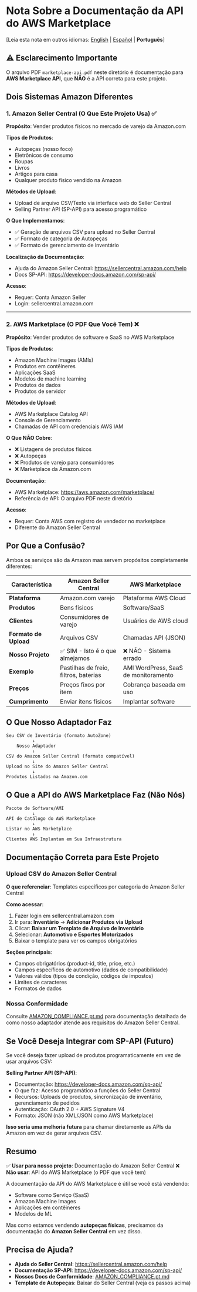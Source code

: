 # Nota Sobre a Documentação da API do AWS Marketplace

[Leia esta nota em outros idiomas: [English](AWS_MARKETPLACE_NOTE.md) | [Español](AWS_MARKETPLACE_NOTE.es.md) | **Português**]

## ⚠️ Esclarecimento Importante

O arquivo PDF `marketplace-api.pdf` neste diretório é documentação para **AWS Marketplace API**, que **NÃO** é a API correta para este projeto.

## Dois Sistemas Amazon Diferentes

### 1. Amazon Seller Central (O Que Este Projeto Usa) ✅

**Propósito**: Vender produtos físicos no mercado de varejo da Amazon.com

**Tipos de Produtos**:
- Autopeças (nosso foco)
- Eletrônicos de consumo
- Roupas
- Livros
- Artigos para casa
- Qualquer produto físico vendido na Amazon

**Métodos de Upload**:
- Upload de arquivo CSV/Texto via interface web do Seller Central
- Selling Partner API (SP-API) para acesso programático

**O Que Implementamos**:
- ✅ Geração de arquivos CSV para upload no Seller Central
- ✅ Formato de categoria de Autopeças
- ✅ Formato de gerenciamento de inventário

**Localização da Documentação**:
- Ajuda do Amazon Seller Central: https://sellercentral.amazon.com/help
- Docs SP-API: https://developer-docs.amazon.com/sp-api/

**Acesso**:
- Requer: Conta Amazon Seller
- Login: sellercentral.amazon.com

---

### 2. AWS Marketplace (O PDF Que Você Tem) ❌

**Propósito**: Vender produtos de software e SaaS no AWS Marketplace

**Tipos de Produtos**:
- Amazon Machine Images (AMIs)
- Produtos em contêineres
- Aplicações SaaS
- Modelos de machine learning
- Produtos de dados
- Produtos de servidor

**Métodos de Upload**:
- AWS Marketplace Catalog API
- Console de Gerenciamento
- Chamadas de API com credenciais AWS IAM

**O Que NÃO Cobre**:
- ❌ Listagens de produtos físicos
- ❌ Autopeças
- ❌ Produtos de varejo para consumidores
- ❌ Marketplace da Amazon.com

**Documentação**:
- AWS Marketplace: https://aws.amazon.com/marketplace/
- Referência de API: O arquivo PDF neste diretório

**Acesso**:
- Requer: Conta AWS com registro de vendedor no marketplace
- Diferente do Amazon Seller Central

## Por Que a Confusão?

Ambos os serviços são da Amazon mas servem propósitos completamente diferentes:

| Característica | Amazon Seller Central | AWS Marketplace |
|----------------|----------------------|-----------------|
| **Plataforma** | Amazon.com varejo | Plataforma AWS Cloud |
| **Produtos** | Bens físicos | Software/SaaS |
| **Clientes** | Consumidores de varejo | Usuários de AWS cloud |
| **Formato de Upload** | Arquivos CSV | Chamadas API (JSON) |
| **Nosso Projeto** | ✅ SIM - Isto é o que almejamos | ❌ NÃO - Sistema errado |
| **Exemplo** | Pastilhas de freio, filtros, baterias | AMI WordPress, SaaS de monitoramento |
| **Preços** | Preços fixos por item | Cobrança baseada em uso |
| **Cumprimento** | Enviar itens físicos | Implantar software |

## O Que Nosso Adaptador Faz

```
Seu CSV de Inventário (formato AutoZone)
          ↓
    Nosso Adaptador
          ↓
CSV do Amazon Seller Central (formato compatível)
          ↓
Upload no Site do Amazon Seller Central
          ↓
Produtos Listados na Amazon.com
```

## O Que a API do AWS Marketplace Faz (Não Nós)

```
Pacote de Software/AMI
          ↓
API de Catálogo do AWS Marketplace
          ↓
Listar no AWS Marketplace
          ↓
Clientes AWS Implantam em Sua Infraestrutura
```

## Documentação Correta para Este Projeto

### Upload CSV do Amazon Seller Central

**O que referenciar**: Templates específicos por categoria do Amazon Seller Central

**Como acessar**:
1. Fazer login em sellercentral.amazon.com
2. Ir para: **Inventário** → **Adicionar Produtos via Upload**
3. Clicar: **Baixar um Template de Arquivo de Inventário**
4. Selecionar: **Automotivo e Esportes Motorizados**
5. Baixar o template para ver os campos obrigatórios

**Seções principais**:
- Campos obrigatórios (product-id, title, price, etc.)
- Campos específicos de automotivo (dados de compatibilidade)
- Valores válidos (tipos de condição, códigos de impostos)
- Limites de caracteres
- Formatos de dados

### Nossa Conformidade

Consulte [AMAZON_COMPLIANCE.pt.md](AMAZON_COMPLIANCE.pt.md) para documentação detalhada de como nosso adaptador atende aos requisitos do Amazon Seller Central.

## Se Você Deseja Integrar com SP-API (Futuro)

Se você deseja fazer upload de produtos programaticamente em vez de usar arquivos CSV:

**Selling Partner API (SP-API)**:
- Documentação: https://developer-docs.amazon.com/sp-api/
- O que faz: Acesso programático a funções do Seller Central
- Recursos: Uploads de produtos, sincronização de inventário, gerenciamento de pedidos
- Autenticação: OAuth 2.0 + AWS Signature V4
- Formato: JSON (não XML/JSON como AWS Marketplace)

**Isso seria uma melhoria futura** para chamar diretamente as APIs da Amazon em vez de gerar arquivos CSV.

## Resumo

✅ **Usar para nosso projeto**: Documentação do Amazon Seller Central
❌ **Não usar**: API do AWS Marketplace (o PDF que você tem)

A documentação da API do AWS Marketplace é útil se você está vendendo:
- Software como Serviço (SaaS)
- Amazon Machine Images
- Aplicações em contêineres
- Modelos de ML

Mas como estamos vendendo **autopeças físicas**, precisamos da documentação do **Amazon Seller Central** em vez disso.

## Precisa de Ajuda?

- **Ajuda do Seller Central**: https://sellercentral.amazon.com/help
- **Documentação SP-API**: https://developer-docs.amazon.com/sp-api/
- **Nossos Docs de Conformidade**: [AMAZON_COMPLIANCE.pt.md](AMAZON_COMPLIANCE.pt.md)
- **Template de Autopeças**: Baixar do Seller Central (veja os passos acima)

